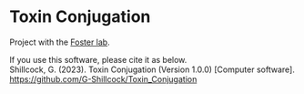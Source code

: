 # Toxin Conjugation
Project with the [Foster lab](https://zoo-kfoster.zoo.ox.ac.uk/).

If you use this software, please cite it as below.\
Shillcock, G. (2023). Toxin Conjugation (Version 1.0.0) [Computer software]. https://github.com/G-Shillcock/Toxin_Conjugation
